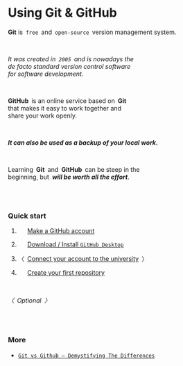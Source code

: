 
# Using Git & GitHub

**Git** is `free` and `open-source` version management system.

<br>

*It was created in `2005` and is nowadays the* <br>
*de facto standard version control software* <br>
*for software development.*

<br>

**GitHub** is an online service based on **Git** <br>
that makes it easy to work together and <br>
share your work openly.

<br>

***It can also be used as a backup of your local work.***

<br>

Learning **Git** and **GitHub** can be steep in the <br>
beginning, but ***will be worth all the effort***. 

<br>
<br>

### Quick start

1.   [Make a GitHub account][Create Account]

2.   [Download / Install `GitHub Desktop`][Install GitHub]

3. 〈 [Connect your account to the university][Getting Started] 〉

4.   [Create your first repository][Create Repository]

<br>

*〈 Optional 〉*

<br>
<br>

### More

- [`Git vs Github – Demystifying The Differences`][Git Vs GitHub]


<!----------------------------------------------------------------------------->

[Git Vs Github]: https://www.edureka.co/blog/git-vs-github/


<!----------------------------------{ Steps }---------------------------------->

[Create Repository]: https://docs.github.com/en/desktop/installing-and-configuring-github-desktop/overview
[Getting Started]: https://github.com/UtrechtUniversity/getting-started
[Install GitHub]: https://desktop.github.com/
[Create Account]: https://github.com/join
